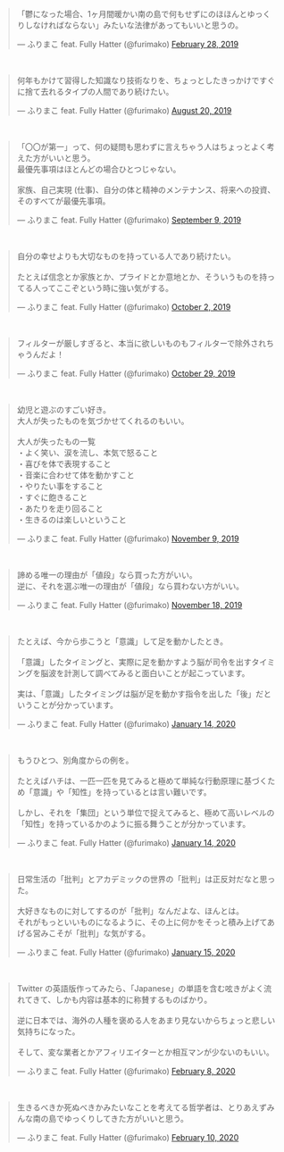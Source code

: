 
<blockquote class="twitter-tweet" data-dnt="true"><p lang="ja" dir="ltr">「鬱になった場合、1ヶ月間暖かい南の島で何もせずにのほほんとゆっくりしなければならない」みたいな法律があってもいいと思うの。</p>&mdash; ふりまこ feat. Fully Hatter (@furimako) <a href="https://twitter.com/furimako/status/1101086619631665152?ref_src=twsrc%5Etfw">February 28, 2019</a></blockquote>

<br>

<blockquote class="twitter-tweet" data-dnt="true"><p lang="ja" dir="ltr">何年もかけて習得した知識なり技術なりを、ちょっとしたきっかけですぐに捨て去れるタイプの人間であり続けたい。</p>&mdash; ふりまこ feat. Fully Hatter (@furimako) <a href="https://twitter.com/furimako/status/1163767208977108992?ref_src=twsrc%5Etfw">August 20, 2019</a></blockquote>

<br>

<blockquote class="twitter-tweet" data-dnt="true"><p lang="ja" dir="ltr">「〇〇が第一」って、何の疑問も思わずに言えちゃう人はちょっとよく考えた方がいいと思う。<br>最優先事項はほとんどの場合ひとつじゃない。<br><br>家族、自己実現 (仕事)、自分の体と精神のメンテナンス、将来への投資、そのすべてが最優先事項。</p>&mdash; ふりまこ feat. Fully Hatter (@furimako) <a href="https://twitter.com/furimako/status/1171045880113188866?ref_src=twsrc%5Etfw">September 9, 2019</a></blockquote>

<br>

<blockquote class="twitter-tweet" data-dnt="true"><p lang="ja" dir="ltr">自分の幸せよりも大切なものを持っている人であり続けたい。<br><br>たとえば信念とか家族とか、プライドとか意地とか、そういうものを持ってる人ってここぞという時に強い気がする。</p>&mdash; ふりまこ feat. Fully Hatter (@furimako) <a href="https://twitter.com/furimako/status/1179324052973879296?ref_src=twsrc%5Etfw">October 2, 2019</a></blockquote>

<br>

<blockquote class="twitter-tweet" data-dnt="true"><p lang="ja" dir="ltr">フィルターが厳しすぎると、本当に欲しいものもフィルターで除外されちゃうんだよ！</p>&mdash; ふりまこ feat. Fully Hatter (@furimako) <a href="https://twitter.com/furimako/status/1188989821135405056?ref_src=twsrc%5Etfw">October 29, 2019</a></blockquote>

<br>

<blockquote class="twitter-tweet" data-dnt="true"><p lang="ja" dir="ltr">幼児と遊ぶのすごい好き。<br>大人が失ったものを気づかせてくれるのもいい。<br><br>大人が失ったもの一覧<br>・よく笑い、涙を流し、本気で怒ること<br>・喜びを体で表現すること<br>・音楽に合わせて体を動かすこと<br>・やりたい事をすること<br>・すぐに飽きること<br>・あたりを走り回ること<br>・生きるのは楽しいということ</p>&mdash; ふりまこ feat. Fully Hatter (@furimako) <a href="https://twitter.com/furimako/status/1193012245468368897?ref_src=twsrc%5Etfw">November 9, 2019</a></blockquote>

<br>

<blockquote class="twitter-tweet" data-dnt="true"><p lang="ja" dir="ltr">諦める唯一の理由が「値段」なら買った方がいい。<br>逆に、それを選ぶ唯一の理由が「値段」なら買わない方がいい。</p>&mdash; ふりまこ feat. Fully Hatter (@furimako) <a href="https://twitter.com/furimako/status/1196333882037039104?ref_src=twsrc%5Etfw">November 18, 2019</a></blockquote>

<br>

<blockquote class="twitter-tweet" data-dnt="true"><p lang="ja" dir="ltr">たとえば、今から歩こうと「意識」して足を動かしたとき。<br><br>「意識」したタイミングと、実際に足を動かすよう脳が司令を出すタイミングを脳波を計測して調べてみると面白いことが起こっています。<br><br>実は、「意識」したタイミングは脳が足を動かす指令を出した「後」だということが分かっています。</p>&mdash; ふりまこ feat. Fully Hatter (@furimako) <a href="https://twitter.com/furimako/status/1216879510202667010?ref_src=twsrc%5Etfw">January 14, 2020</a></blockquote>

<br>

<blockquote class="twitter-tweet" data-conversation="none"><p lang="ja" dir="ltr">もうひとつ、別角度からの例を。<br><br>たとえばハチは、一匹一匹を見てみると極めて単純な行動原理に基づくため「意識」や「知性」を持っているとは言い難いです。<br><br>しかし、それを「集団」という単位で捉えてみると、極めて高いレベルの「知性」を持っているかのように振る舞うことが分かっています。</p>&mdash; ふりまこ feat. Fully Hatter (@furimako) <a href="https://twitter.com/furimako/status/1216879765342175232?ref_src=twsrc%5Etfw">January 14, 2020</a></blockquote>

<br>

<blockquote class="twitter-tweet" data-dnt="true"><p lang="ja" dir="ltr">日常生活の「批判」とアカデミックの世界の「批判」は正反対だなと思った。<br><br>大好きなものに対してするのが「批判」なんだよな、ほんとは。<br>それがもっといいものになるように、その上に何かをそっと積み上げてあげる営みこそが「批判」な気がする。</p>&mdash; ふりまこ feat. Fully Hatter (@furimako) <a href="https://twitter.com/furimako/status/1217418377662066690?ref_src=twsrc%5Etfw">January 15, 2020</a></blockquote>

<br>

<blockquote class="twitter-tweet" data-dnt="true"><p lang="ja" dir="ltr">Twitter の英語版作ってみたら、「Japanese」の単語を含む呟きがよく流れてきて、しかも内容は基本的に称賛するものばかり。<br><br>逆に日本では、海外の人種を褒める人をあまり見ないからちょっと悲しい気持ちになった。<br><br>そして、変な業者とかアフィリエイターとか相互マンが少ないのもいい。</p>&mdash; ふりまこ feat. Fully Hatter (@furimako) <a href="https://twitter.com/furimako/status/1225983214893690881?ref_src=twsrc%5Etfw">February 8, 2020</a></blockquote>

<br>

<blockquote class="twitter-tweet" data-dnt="true"><p lang="ja" dir="ltr">生きるべきか死ぬべきかみたいなことを考えてる哲学者は、とりあえずみんな南の島でゆっくりしてきた方がいいと思う。</p>&mdash; ふりまこ feat. Fully Hatter (@furimako) <a href="https://twitter.com/furimako/status/1226850845775450113?ref_src=twsrc%5Etfw">February 10, 2020</a></blockquote>

<script async src="https://platform.twitter.com/widgets.js" charset="utf-8"></script>
